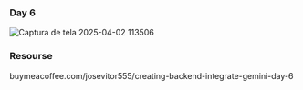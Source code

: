### Day 6
![Captura de tela 2025-04-02 113506](https://github.com/user-attachments/assets/90f280da-d506-4f12-bc2a-b6e3e12d1506)

### Resourse
buymeacoffee.com/josevitor555/creating-backend-integrate-gemini-day-6
